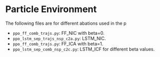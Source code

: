 # Particle Environment

The following files are for different abations used in the p

-   `ppo_ff_comb_trajs.py`: FF_NIC with beta=0.
-   `ppo_lstm_sep_trajs_nsp_c2a.py`: LSTM_NIC.
-   `ppo_ff_comb_trajs.py`: FF_ICA with beta=1.
-   `ppo_lstm_sep_comb_nsp_c2c.py`: LSTM_ICF for different beta values.
